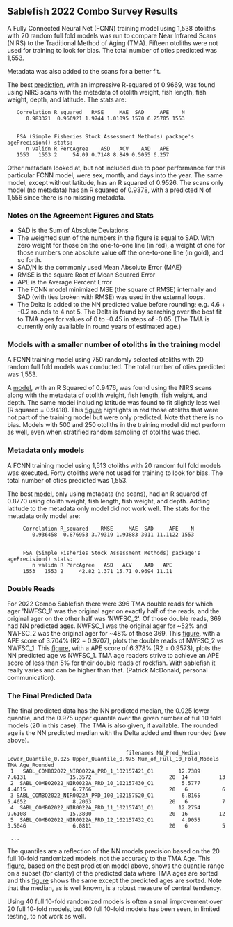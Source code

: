 ## Sablefish 2022 Combo Survey Results ##
A Fully Connected Neural Net (FCNN) training model using 1,538 otoliths with 20 random full fold models was run to compare Near Infrared Scans (NIRS) to the Traditional Method of Aging (TMA).  Fifteen otoliths were not used for training to look for bias. The total number of oties predicted was 1,553.

Metadata was also added to the scans for a better fit.  

The best [prediction](/Sablefish_2022_Combo_Survey_Results_DRAFT/Figures/Sable_2022_Combo_Scans_Otie_Wgt_Fish_Len_Weight_Depth_Lat_Agreement_Fig.png), with an impressive R-squared of 0.9669, was found using NIRS scans with the metadata of otolith weight, fish length, fish weight, depth, and latitude. 
The stats are:

       Correlation R_squared   RMSE     MAE  SAD     APE    N
          0.983321  0.966921 1.9744 1.01095 1570 6.25705 1553
     
     
       FSA (Simple Fisheries Stock Assessment Methods) package's agePrecision() stats:     
          n validn R PercAgree    ASD   ACV    AAD   APE
       1553   1553 2     54.09 0.7148 8.849 0.5055 6.257

Other metadata looked at, but not included due to poor performance for this particular FCNN model, were sex, month, and days into the year. The same model, except without latitude, has an R squared of 0.9526. The scans only model (no metadata) has an R squared of 0.9378, with a predicted N of 1,556 since there is no missing metadata.

### Notes on the Agreement Figures and Stats
- SAD is the Sum of Absolute Deviations
- The weighted sum of the numbers in the figure is equal to SAD. With zero weight for those on the one-to-one line (in red), a weight of one for those numbers one absolute value off the one-to-one line (in gold), and so forth.
- SAD/N is the commonly used Mean Absolute Error (MAE)
- RMSE is the square Root of Mean Squared Error
- APE is the Average Percent Error
- The FCNN model minimized MSE (the square of RMSE) internally and SAD (with ties broken with RMSE) was used in the external loops.
- The Delta is added to the NN predicted value before rounding; e.g. 4.6 + -0.2 rounds to 4 not 5. The Delta is found by searching over the best fit to TMA ages for values of 0 to -0.45 in steps of -0.05. (The TMA is currently only available in round years of estimated age.)

### Models with a smaller number of otoliths in the training model 
A FCNN training model using 750 randomly selected otoliths with 20 random full fold models was conducted. The total number of oties predicted was 1,553.

A [model](/Sablefish_2022_Combo_Survey_Results_DRAFT/Figures/Sable_2022_Combo_Scans_Otie_Wgt_Fish_Len_Weight_Depth_750N_Agreement_Fig.png), with an R Squared of 0.9476, was found using the NIRS scans along with the metadata of otolith weight, fish length, fish weight, and depth. The same model including latitude was found to fit slightly less well (R squared = 0.9418). This [figure](/Sablefish_2022_Combo_Survey_Results_DRAFT/Figures/TMA_minus_NN_Age_Rounded_vs_TMA_Jittered_Left_Out_Oties_Highlighted_750N.png) highlights in red those otoliths that were not part of the training model but were only predicted.  Note that there is no bias. Models with 500 and 250 otoliths in the training model did not perform as well, even when stratified random sampling of otoliths was tried.


### Metadata only models
A FCNN training model using 1,513 otoliths with 20 random full fold models was executed.  Forty otoliths were not used for training to look for bias. The total number of oties predicted was 1,553.

The best [model](/Sablefish_2022_Combo_Survey_Results_DRAFT/Figures/Sable_2022_Combo_Otie_Wgt_Fish_Len_Weight_Depth_Metadata_Only_Agreement_Fig.png), only using metadata (no scans), had an R squared of 0.8770 using otolith weight, fish length, fish weight, and depth. Adding latitude to the metadata only model did not work well. The stats for the metadata only model are:


         Correlation R_squared    RMSE     MAE  SAD     APE    N
            0.936458  0.876953 3.79319 1.93883 3011 11.1122 1553
       
       
         FSA (Simple Fisheries Stock Assessment Methods) package's agePrecision() stats:       
            n validn R PercAgree   ASD   ACV    AAD   APE
         1553   1553 2     42.82 1.371 15.71 0.9694 11.11

### Double Reads
For 2022 Combo Sablefish there were 396 TMA double reads for which ager 'NWFSC_1' was the original ager on exactly half of the reads, and the original ager on the other half was 'NWFSC_2'.  Of those double reads, 369 had NN predicted ages. NWFSC_1 was the original ager for ~52% and NWFSC_2 was the original ager for ~48% of those 369. This [figure](/Sablefish_2022_Combo_Survey_Results_DRAFT/Figures/Sable_2022_Combo_Double_Rds_NWFSC_1_vs_NWFSC_2.png), with a APE score of 3.704% (R2 = 0.9707), plots the double reads of NWFSC_2 vs NWFSC_1. This [figure](/Sablefish_2022_Combo_Survey_Results_DRAFT/Figures/Sable_2022_Combo_Double_Rds_NWFSC_1_vs_NN_Pred_Rd.png), with a APE score of 6.378% (R2 = 0.9573), plots the NN predicted age vs NWFSC_1. TMA age readers strive to achieve an APE score of less than 5% for their double reads of rockfish. With sablefish it really varies and can be higher than that. (Patrick McDonald, personal communication).

### The Final Predicted Data

The final predicted data has the NN predicted median, the 0.025 lower quantile, and the 0.975 upper quantile over the given number of full 10 fold models (20 in this case). The TMA is also given, if available. The rounded age is the NN predicted median with the Delta added and then rounded (see above).

                                          filenames NN_Pred_Median Lower_Quantile_0.025 Upper_Quantile_0.975 Num_of_Full_10_Fold_Models TMA Age_Rounded
     1   SABL_COMBO2022_NIR0022A_PRD_1_102157421_O1        12.7389               7.6131              15.3572                         20  14          13
     2  SABL_COMBO2022_NIR0022A_PRD_10_102157430_O1         5.5777               4.4615               6.7766                         20   6           6
     3 SABL_COMBO2022_NIR0022A_PRD_100_102157520_O1         6.8165               5.4652               8.2063                         20   6           7
     4  SABL_COMBO2022_NIR0022A_PRD_11_102157431_O1        12.2754               9.6108              15.3800                         20  16          12
     5  SABL_COMBO2022_NIR0022A_PRD_12_102157432_O1         4.9055               3.5046               6.0811                         20   6           5
     
     ...

The quantiles are a reflection of the NN models precision based on the 20 full 10-fold randomized models, not the accuracy to the TMA Age.  This [figure](/Sablefish_2022_Combo_Survey_Results_DRAFT/Figures/Sable_2022_Combo_Scans_Otie_Wgt_Fish_Len_Weight_Depth_Lat_TMA_Sorted_Subset.png), based on the best prediction model above, 
shows the quantile range on a subset (for clarity) of the predicted data where TMA ages are sorted and this [figure](/Sablefish_2022_Combo_Survey_Results_DRAFT/Figures/Sable_2022_Combo_Scans_Otie_Wgt_Fish_Len_Weight_Depth_Lat_Predicted_Ages_Sorted_Subset.png) shows the same except the predicted ages are sorted. Note that the median, as is well known, is a robust measure of central tendency. 

Using 40 full 10-fold randomized models is often a small improvement over 20 full 10-fold models, but 60 full 10-fold models has been seen, in limited testing, to not work as well.
     

















